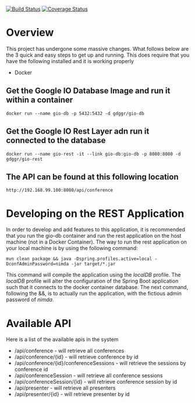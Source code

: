 [![Build Status](https://travis-ci.org/Google-IO-Extended-Grand-Rapids/conference_web.svg?branch=develop)](https://travis-ci.org/Google-IO-Extended-Grand-Rapids/conference_web)
[![Coverage Status](https://coveralls.io/repos/Google-IO-Extended-Grand-Rapids/conference_web/badge.svg?branch=develop)](https://coveralls.io/r/Google-IO-Extended-Grand-Rapids/conference_web?branch=develop)


# Overview
This project has undergone some massive changes.  What follows below are the 3 quick and easy steps to get up and running.  This does require that you have the following installed and it is working properly

* Docker

## Get the Google IO Database Image and run it within a container

```
docker run --name gio-db -p 5432:5432 -d gdggr/gio-db
```

## Get the Google IO Rest Layer adn run it connected to the database

```
docker run --name gio-rest -it --link gio-db:gio-db -p 8080:8080 -d gdggr/gio-rest
```

## The API can be found at this following location

```
http://192.168.99.100:8080/api/conference
```

# Developing on the REST Application
In order to develop and add features to this application, it is recommended that you run the gio-db container and run the rest application on the host machine (not in a Docker Container).  The way to run the rest application on your local machine is by using the following command:

```
mvn clean package && java -Dspring.profiles.active=local -DconfAdminPassword=nimda -jar target/*.jar
```

This command will compile the application using the _localDB_ profile.  The _localDB_ profile will alter the configuration of the Spring Boot application such that it connects to the docker container database.  The next command, following the &&, is to actually run the application, with the fictious admin password of _nimda_.


# Available API
Here is a list of the available apis in the system

- /api/conference - will retrieve all conferences
- /api/conference/{id} - will retrieve conference by id
- /api/conference/{id}/conferenceSessions - will retrieve the sessions by conference id
- /api/conferenceSession - will retrieve all conference sessions
- /api/conferenceSession/{id} - will retrieve conference session by id
- /api/presenter - will retrieve all presenters
- /api/presenter/{id} - will retrieve presenter by id

